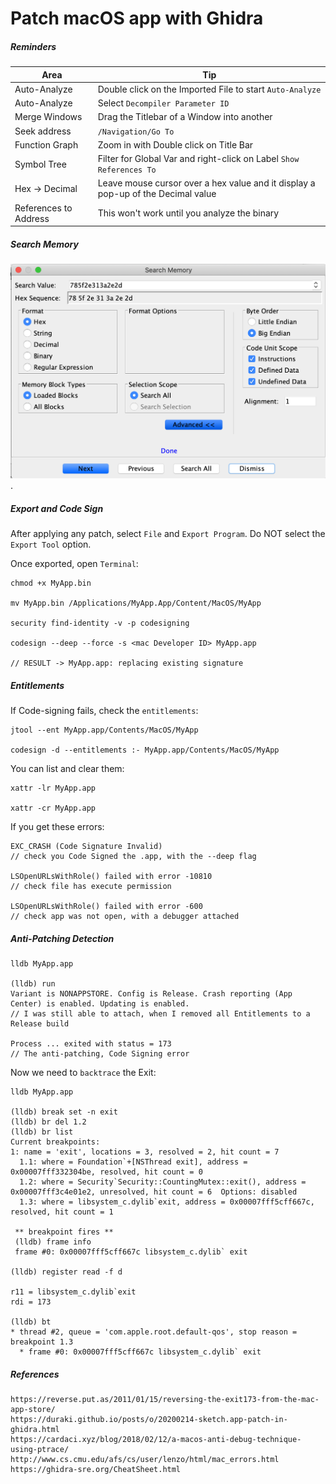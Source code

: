 # Patch macOS app with Ghidra
##### Reminders

Area | Tip  
--|--
Auto-Analyze |  Double click on the Imported File to start `Auto-Analyze`
Auto-Analyze |  Select `Decompiler Parameter ID`
Merge Windows |  Drag the Titlebar of a Window into another
Seek address  |  `/Navigation/Go To`
Function Graph	|	Zoom in with Double click on Title Bar
Symbol Tree	|	Filter for Global Var and right-click on Label `Show References To`
Hex -> Decimal	|	Leave mouse cursor over a hex value and it display a pop-up of the Decimal value |  
References to Address	|	This won't work until you analyze the binary |

##### Search Memory
![memory_search](/images/2020/memory-search.png).

##### Export and Code Sign
After applying any patch, select `File` and `Export Program`. Do NOT select the `Export Tool` option.

Once exported, open `Terminal`:
```
chmod +x MyApp.bin

mv MyApp.bin /Applications/MyApp.App/Content/MacOS/MyApp

security find-identity -v -p codesigning

codesign --deep --force -s <mac Developer ID> MyApp.app

// RESULT -> MyApp.app: replacing existing signature
```

##### Entitlements
If Code-signing fails, check the `entitlements`:
```
jtool --ent MyApp.app/Contents/MacOS/MyApp

codesign -d --entitlements :- MyApp.app/Contents/MacOS/MyApp
```
You can list and clear them:
```
xattr -lr MyApp.app

xattr -cr MyApp.app
```
If you get these errors:
```
EXC_CRASH (Code Signature Invalid)
// check you Code Signed the .app, with the --deep flag

LSOpenURLsWithRole() failed with error -10810
// check file has execute permission

LSOpenURLsWithRole() failed with error -600
// check app was not open, with a debugger attached
```
##### Anti-Patching Detection
```
lldb MyApp.app

(lldb) run
Variant is NONAPPSTORE. Config is Release. Crash reporting (App Center) is enabled. Updating is enabled.
// I was still able to attach, when I removed all Entitlements to a Release build

Process ... exited with status = 173
// The anti-patching, Code Signing error
```
Now we need to `backtrace` the Exit:
```
lldb MyApp.app

(lldb) break set -n exit
(lldb) br del 1.2
(lldb) br list
Current breakpoints:
1: name = 'exit', locations = 3, resolved = 2, hit count = 7
  1.1: where = Foundation`+[NSThread exit], address = 0x00007fff332304be, resolved, hit count = 0
  1.2: where = Security`Security::CountingMutex::exit(), address = 0x00007fff3c4e01e2, unresolved, hit count = 6  Options: disabled
  1.3: where = libsystem_c.dylib`exit, address = 0x00007fff5cff667c, resolved, hit count = 1

 ** breakpoint fires **
 (lldb) frame info
 frame #0: 0x00007fff5cff667c libsystem_c.dylib` exit

(lldb) register read -f d

r11 = libsystem_c.dylib`exit
rdi = 173

(lldb) bt
* thread #2, queue = 'com.apple.root.default-qos', stop reason = breakpoint 1.3
  * frame #0: 0x00007fff5cff667c libsystem_c.dylib` exit
```


##### References
```
https://reverse.put.as/2011/01/15/reversing-the-exit173-from-the-mac-app-store/
https://duraki.github.io/posts/o/20200214-sketch.app-patch-in-ghidra.html
https://cardaci.xyz/blog/2018/02/12/a-macos-anti-debug-technique-using-ptrace/
http://www.cs.cmu.edu/afs/cs/user/lenzo/html/mac_errors.html
https://ghidra-sre.org/CheatSheet.html

```
